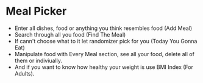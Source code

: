 # Meal Picker

- Enter all dishes, food or anything you think resembles food (Add Meal)
- Search through all you food (Find The Meal)
- If cann't choose what to it let randomizer pick for you (Today You Gonna Eat)
- Manipulate food with Every Meal section, see all your food, delete all of them or indiviually.
- And if you want to know how healthy your weight is use BMI Index (For Adults).